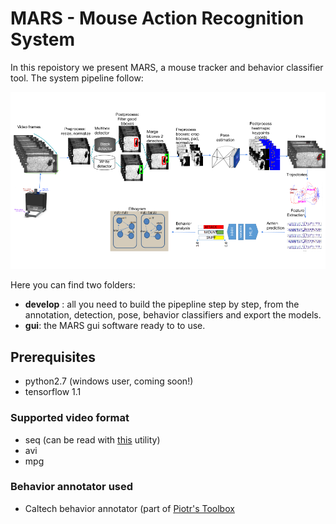 # MARS - Mouse Action Recognition System

In this repoistory we present MARS, a mouse tracker and behavior classifier tool.
The system pipeline follow:


![pipeline](https://github.com/cristinasegalin/MARS/blob/master/pipeline.png)

Here you can find two folders:
- **develop** : all you need to build the pipepline step by step, from the annotation, detection, pose, behavior classifiers
and export the models.
- **gui**: the MARS gui software ready to to use.

## Prerequisites

- python2.7 (windows user, coming soon!)
- tensorflow 1.1

### Supported video format

- seq (can be read with [this](https://github.com/cristinasegalin/MARS/tree/master/develop/seqIo.py) utility)
- avi
- mpg

### Behavior annotator used

- Caltech behavior annotator (part of [Piotr's Toolbox](https://pdollar.github.io/toolbox/)

